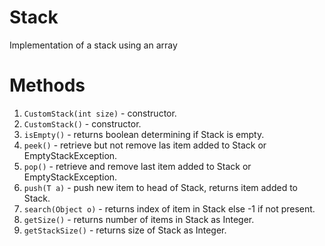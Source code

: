 # Stack

Implementation of a stack using an array

# Methods

1. `CustomStack(int size)` - constructor.
2. `CustomStack()` - constructor.
3. `isEmpty()` - returns boolean determining if Stack is empty.
4. `peek()` - retrieve but not remove las item added to Stack or EmptyStackException.
5. `pop()` - retrieve and remove last item added to Stack or EmptyStackException.
6. `push(T a)` - push new item to head of Stack, returns item added to Stack.
7. `search(Object o)` - returns index of item in Stack else -1 if not present.
8. `getSize()` - returns number of items in Stack as Integer.
9. `getStackSize()` - returns size of Stack as Integer.